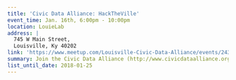 ```yaml
---
title: 'Civic Data Alliance: HackTheVille'
event_time: Jan. 16th, 6:00pm - 10:00pm
location: LouieLab
address: |
  745 W Main Street,
  Louisville, Ky 40202
link: 'https://www.meetup.com/Louisville-Civic-Data-Alliance/events/243608736/'
summary: Join the Civic Data Alliance (http://www.civicdataalliance.org),Metro Louisville's OPI2 (https://louisvilleky.gov/government/performance-improvement-innovation)for our monthly #HackTheVille night at LouieLab.
list_until_date: 2018-01-25
---
```

